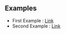 ## Examples
- First Example : [Link](https://github.com/BadrOuaddah/docker-test/tree/master/first-example)
- Second Example : [Link](https://github.com/BadrOuaddah/docker-test/tree/master/second-example)
    
